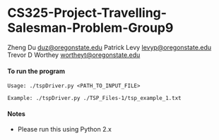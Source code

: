 # CS325-Project-Travelling-Salesman-Problem-Group9
Zheng Du		    duz@oregonstate.edu
Patrick Levy		levyp@oregonstate.edu
Trevor D Worthey	wortheyt@oregonstate.edu

#### To run the program
`Usage: ./tspDriver.py <PATH_TO_INPUT_FILE>`

`Example: ./tspDriver.py ./TSP_Files-1/tsp_example_1.txt`

#### Notes
- Please run this using Python 2.x